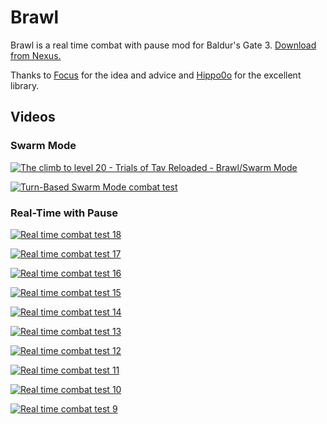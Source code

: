 # Brawl

Brawl is a real time combat with pause mod for Baldur's Gate 3.  [Download from Nexus.](https://www.nexusmods.com/baldursgate3/mods/12614/)

Thanks to [Focus](https://next.nexusmods.com/profile/FocusBG3) for the idea and advice and [Hippo0o](https://github.com/Hippo0o) for the excellent library.

## Videos

### Swarm Mode

[![The climb to level 20 - Trials of Tav Reloaded - Brawl/Swarm Mode](https://img.youtube.com/vi/ogKuQur15qM/0.jpg)](https://www.youtube.com/watch?v=ogKuQur15qM)

[![Turn-Based Swarm Mode combat test](https://img.youtube.com/vi/JBvppVRuujA/0.jpg)](https://www.youtube.com/watch?v=JBvppVRuujA)

### Real-Time with Pause

[![Real time combat test 18](https://img.youtube.com/vi/ogKuQur15qM/0.jpg)](https://www.youtube.com/watch?v=ogKuQur15qM)

[![Real time combat test 17](https://img.youtube.com/vi/YO_bgRg3P2E/0.jpg)](https://www.youtube.com/watch?v=YO_bgRg3P2E)

[![Real time combat test 16](https://img.youtube.com/vi/jjiP6YzO6r0/0.jpg)](https://www.youtube.com/watch?v=jjiP6YzO6r0)

[![Real time combat test 15](https://img.youtube.com/vi/al1sRLiZ9_k/0.jpg)](https://www.youtube.com/watch?v=al1sRLiZ9_k)

[![Real time combat test 14](https://img.youtube.com/vi/rAzZcUtd0YQ/0.jpg)](https://www.youtube.com/watch?v=rAzZcUtd0YQ)

[![Real time combat test 13](https://img.youtube.com/vi/Nu51F3QY6CY/0.jpg)](https://www.youtube.com/watch?v=Nu51F3QY6CY)

[![Real time combat test 12](https://img.youtube.com/vi/H_-c0xqzCxg/0.jpg)](https://www.youtube.com/watch?v=H_-c0xqzCxg)

[![Real time combat test 11](https://img.youtube.com/vi/3CjowJxfX7E/0.jpg)](https://www.youtube.com/watch?v=3CjowJxfX7E)

[![Real time combat test 10](https://img.youtube.com/vi/ceyBFM_o2Bo/0.jpg)](https://www.youtube.com/watch?v=ceyBFM_o2Bo)

[![Real time combat test 9](https://img.youtube.com/vi/0nTcq8mUPYY/0.jpg)](https://www.youtube.com/watch?v=0nTcq8mUPYY)
